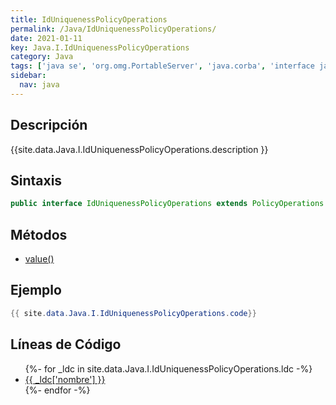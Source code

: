 ```yaml
---
title: IdUniquenessPolicyOperations
permalink: /Java/IdUniquenessPolicyOperations/
date: 2021-01-11
key: Java.I.IdUniquenessPolicyOperations
category: Java
tags: ['java se', 'org.omg.PortableServer', 'java.corba', 'interface java', 'Java 1.0']
sidebar: 
  nav: java
---
```


## Descripción
{{site.data.Java.I.IdUniquenessPolicyOperations.description }}

## Sintaxis
~~~java
public interface IdUniquenessPolicyOperations extends PolicyOperations
~~~

## Métodos
* [value()](/Java/IdUniquenessPolicyOperations/value)

## Ejemplo
~~~java
{{ site.data.Java.I.IdUniquenessPolicyOperations.code}}
~~~

## Líneas de Código
<ul>
{%- for _ldc in site.data.Java.I.IdUniquenessPolicyOperations.ldc -%}
   <li>
       <a href="{{_ldc['url'] }}">{{ _ldc['nombre'] }}</a>
   </li>
{%- endfor -%}
</ul>
